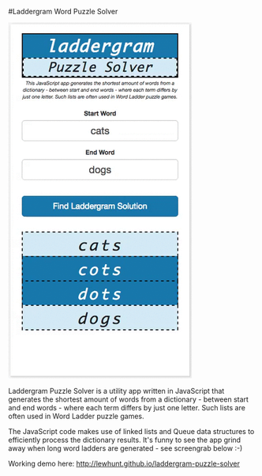 #Laddergram Word Puzzle Solver

![Demo](laddergram-4.gif)

Laddergram Puzzle Solver is a utility app written in JavaScript that generates the shortest amount of words from a dictionary - between start and end words - where each term differs by just one letter. Such lists are often used in Word Ladder puzzle games.

The JavaScript code makes use of linked lists and Queue data structures to efficiently process the dictionary results. It's funny to see the app grind away when long word ladders are generated - see screengrab below :-)

Working demo here: http://lewhunt.github.io/laddergram-puzzle-solver


